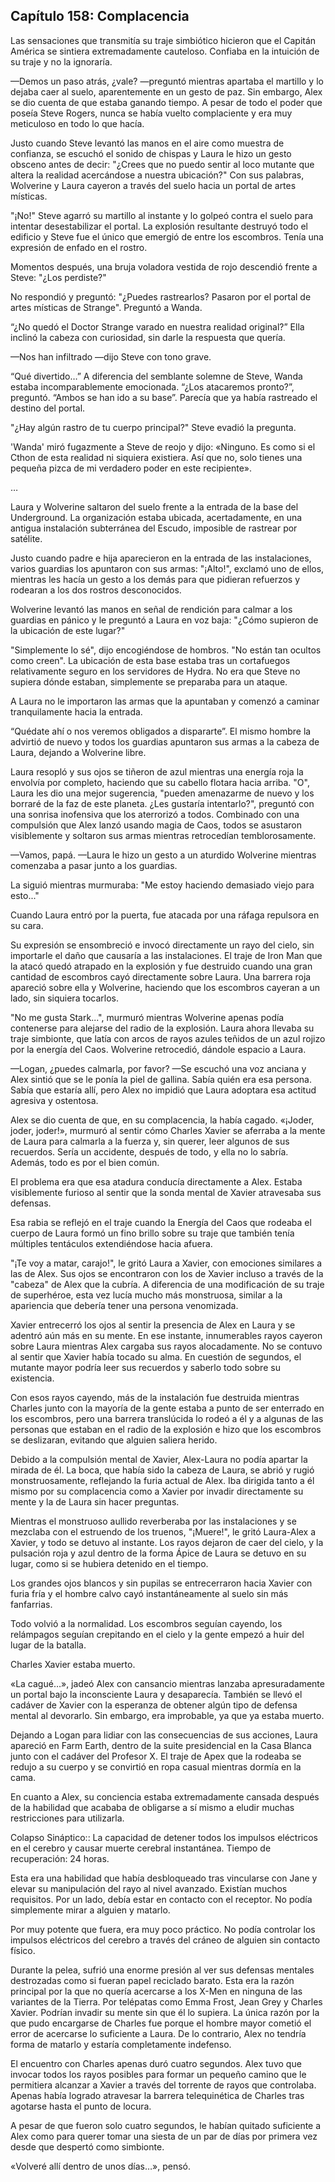 
## Capítulo 158: Complacencia


Las sensaciones que transmitía su traje simbiótico hicieron que el Capitán América se sintiera extremadamente cauteloso. Confiaba en la intuición de su traje y no la ignoraría.

—Demos un paso atrás, ¿vale? —preguntó mientras apartaba el martillo y lo dejaba caer al suelo, aparentemente en un gesto de paz. Sin embargo, Alex se dio cuenta de que estaba ganando tiempo. A pesar de todo el poder que poseía Steve Rogers, nunca se había vuelto complaciente y era muy meticuloso en todo lo que hacía.

Justo cuando Steve levantó las manos en el aire como muestra de confianza, se escuchó el sonido de chispas y Laura le hizo un gesto obsceno antes de decir: "¿Crees que no puedo sentir al loco mutante que altera la realidad acercándose a nuestra ubicación?" Con sus palabras, Wolverine y Laura cayeron a través del suelo hacia un portal de artes místicas.

"¡No!" Steve agarró su martillo al instante y lo golpeó contra el suelo para intentar desestabilizar el portal. La explosión resultante destruyó todo el edificio y Steve fue el único que emergió de entre los escombros. Tenía una expresión de enfado en el rostro.

Momentos después, una bruja voladora vestida de rojo descendió frente a Steve: "¿Los perdiste?"

No respondió y preguntó: "¿Puedes rastrearlos? Pasaron por el portal de artes místicas de Strange". Preguntó a Wanda.

“¿No quedó el Doctor Strange varado en nuestra realidad original?” Ella inclinó la cabeza con curiosidad, sin darle la respuesta que quería.

—Nos han infiltrado —dijo Steve con tono grave.

“Qué divertido…” A diferencia del semblante solemne de Steve, Wanda estaba incomparablemente emocionada. “¿Los atacaremos pronto?”, preguntó. “Ambos se han ido a su base”. Parecía que ya había rastreado el destino del portal.

"¿Hay algún rastro de tu cuerpo principal?" Steve evadió la pregunta.

'Wanda' miró fugazmente a Steve de reojo y dijo: «Ninguno. Es como si el Cthon de esta realidad ni siquiera existiera. Así que no, solo tienes una pequeña pizca de mi verdadero poder en este recipiente».

…

Laura y Wolverine saltaron del suelo frente a la entrada de la base del Underground. La organización estaba ubicada, acertadamente, en una antigua instalación subterránea del Escudo, imposible de rastrear por satélite.

Justo cuando padre e hija aparecieron en la entrada de las instalaciones, varios guardias los apuntaron con sus armas: "¡Alto!", exclamó uno de ellos, mientras les hacía un gesto a los demás para que pidieran refuerzos y rodearan a los dos rostros desconocidos.

Wolverine levantó las manos en señal de rendición para calmar a los guardias en pánico y le preguntó a Laura en voz baja: "¿Cómo supieron de la ubicación de este lugar?"

"Simplemente lo sé", dijo encogiéndose de hombros. "No están tan ocultos como creen". La ubicación de esta base estaba tras un cortafuegos relativamente seguro en los servidores de Hydra. No era que Steve no supiera dónde estaban, simplemente se preparaba para un ataque.

A Laura no le importaron las armas que la apuntaban y comenzó a caminar tranquilamente hacia la entrada.

“Quédate ahí o nos veremos obligados a dispararte”. El mismo hombre la advirtió de nuevo y todos los guardias apuntaron sus armas a la cabeza de Laura, dejando a Wolverine libre.

Laura resopló y sus ojos se tiñeron de azul mientras una energía roja la envolvía por completo, haciendo que su cabello flotara hacia arriba. "O", Laura les dio una mejor sugerencia, "pueden amenazarme de nuevo y los borraré de la faz de este planeta. ¿Les gustaría intentarlo?", preguntó con una sonrisa inofensiva que los aterrorizó a todos. Combinado con una compulsión que Alex lanzó usando magia de Caos, todos se asustaron visiblemente y soltaron sus armas mientras retrocedían temblorosamente.

—Vamos, papá. —Laura le hizo un gesto a un aturdido Wolverine mientras comenzaba a pasar junto a los guardias.

La siguió mientras murmuraba: "Me estoy haciendo demasiado viejo para esto..."

Cuando Laura entró por la puerta, fue atacada por una ráfaga repulsora en su cara.

Su expresión se ensombreció e invocó directamente un rayo del cielo, sin importarle el daño que causaría a las instalaciones. El traje de Iron Man que la atacó quedó atrapado en la explosión y fue destruido cuando una gran cantidad de escombros cayó directamente sobre Laura. Una barrera roja apareció sobre ella y Wolverine, haciendo que los escombros cayeran a un lado, sin siquiera tocarlos.

"No me gusta Stark...", murmuró mientras Wolverine apenas podía contenerse para alejarse del radio de la explosión. Laura ahora llevaba su traje simbionte, que latía con arcos de rayos azules teñidos de un azul rojizo por la energía del Caos. Wolverine retrocedió, dándole espacio a Laura.

—Logan, ¿puedes calmarla, por favor? —Se escuchó una voz anciana y Alex sintió que se le ponía la piel de gallina. Sabía quién era esa persona. Sabía que estaría allí, pero Alex no impidió que Laura adoptara esa actitud agresiva y ostentosa.

Alex se dio cuenta de que, en su complacencia, la había cagado. «¡Joder, joder, joder!», murmuró al sentir cómo Charles Xavier se aferraba a la mente de Laura para calmarla a la fuerza y, sin querer, leer algunos de sus recuerdos. Sería un accidente, después de todo, y ella no lo sabría. Además, todo es por el bien común.

El problema era que esa atadura conducía directamente a Alex. Estaba visiblemente furioso al sentir que la sonda mental de Xavier atravesaba sus defensas.

Esa rabia se reflejó en el traje cuando la Energía del Caos que rodeaba el cuerpo de Laura formó un fino brillo sobre su traje que también tenía múltiples tentáculos extendiéndose hacia afuera.

"¡Te voy a matar, carajo!", le gritó Laura a Xavier, con emociones similares a las de Alex. Sus ojos se encontraron con los de Xavier incluso a través de la "cabeza" de Alex que la cubría. A diferencia de una modificación de su traje de superhéroe, esta vez lucía mucho más monstruosa, similar a la apariencia que debería tener una persona venomizada.

Xavier entrecerró los ojos al sentir la presencia de Alex en Laura y se adentró aún más en su mente. En ese instante, innumerables rayos cayeron sobre Laura mientras Alex cargaba sus rayos alocadamente. No se contuvo al sentir que Xavier había tocado su alma. En cuestión de segundos, el mutante mayor podría leer sus recuerdos y saberlo todo sobre su existencia.

Con esos rayos cayendo, más de la instalación fue destruida mientras Charles junto con la mayoría de la gente estaba a punto de ser enterrado en los escombros, pero una barrera translúcida lo rodeó a él y a algunas de las personas que estaban en el radio de la explosión e hizo que los escombros se deslizaran, evitando que alguien saliera herido.

Debido a la compulsión mental de Xavier, Alex-Laura no podía apartar la mirada de él. La boca, que había sido la cabeza de Laura, se abrió y rugió monstruosamente, reflejando la furia actual de Alex. Iba dirigida tanto a él mismo por su complacencia como a Xavier por invadir directamente su mente y la de Laura sin hacer preguntas.

Mientras el monstruoso aullido reverberaba por las instalaciones y se mezclaba con el estruendo de los truenos, "¡Muere!", le gritó Laura-Alex a Xavier, y todo se detuvo al instante. Los rayos dejaron de caer del cielo, y la pulsación roja y azul dentro de la forma Ápice de Laura se detuvo en su lugar, como si se hubiera detenido en el tiempo.

Los grandes ojos blancos y sin pupilas se entrecerraron hacia Xavier con furia fría y el hombre calvo cayó instantáneamente al suelo sin más fanfarrias.

Todo volvió a la normalidad. Los escombros seguían cayendo, los relámpagos seguían crepitando en el cielo y la gente empezó a huir del lugar de la batalla.

Charles Xavier estaba muerto.

«La cagué…», jadeó Alex con cansancio mientras lanzaba apresuradamente un portal bajo la inconsciente Laura y desaparecía. También se llevó el cadáver de Xavier con la esperanza de obtener algún tipo de defensa mental al devorarlo. Sin embargo, era improbable, ya que ya estaba muerto.

Dejando a Logan para lidiar con las consecuencias de sus acciones, Laura apareció en Farm Earth, dentro de la suite presidencial en la Casa Blanca junto con el cadáver del Profesor X. El traje de Apex que la rodeaba se redujo a su cuerpo y se convirtió en ropa casual mientras dormía en la cama.

En cuanto a Alex, su conciencia estaba extremadamente cansada después de la habilidad que acababa de obligarse a sí mismo a eludir muchas restricciones para utilizarla.

Colapso Sináptico:: La capacidad de detener todos los impulsos eléctricos en el cerebro y causar muerte cerebral instantánea. Tiempo de recuperación: 24 horas.

Esta era una habilidad que había desbloqueado tras vincularse con Jane y elevar su manipulación del rayo al nivel avanzado. Existían muchos requisitos. Por un lado, debía estar en contacto con el receptor. No podía simplemente mirar a alguien y matarlo.

Por muy potente que fuera, era muy poco práctico. No podía controlar los impulsos eléctricos del cerebro a través del cráneo de alguien sin contacto físico.

Durante la pelea, sufrió una enorme presión al ver sus defensas mentales destrozadas como si fueran papel reciclado barato. Esta era la razón principal por la que no quería acercarse a los X-Men en ninguna de las variantes de la Tierra. Por telépatas como Emma Frost, Jean Grey y Charles Xavier. Podrían invadir su mente sin que él lo supiera. La única razón por la que pudo encargarse de Charles fue porque el hombre mayor cometió el error de acercarse lo suficiente a Laura. De lo contrario, Alex no tendría forma de matarlo y estaría completamente indefenso.

El encuentro con Charles apenas duró cuatro segundos. Alex tuvo que invocar todos los rayos posibles para formar un pequeño camino que le permitiera alcanzar a Xavier a través del torrente de rayos que controlaba. Apenas había logrado atravesar la barrera telequinética de Charles tras agotarse hasta el punto de locura.

A pesar de que fueron solo cuatro segundos, le habían quitado suficiente a Alex como para querer tomar una siesta de un par de días por primera vez desde que despertó como simbionte.

«Volveré allí dentro de unos días…», pensó.
